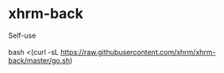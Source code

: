 # xhrm-back
Self-use</br></br>
bash <(curl -sL https://raw.githubusercontent.com/xhrm/xhrm-back/master/go.sh)
